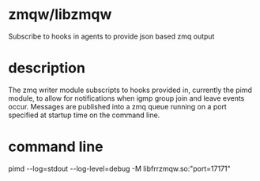 # zmqw/libzmqw
Subscribe to hooks in agents to provide json based zmq output

# description
The zmq writer module subscripts to hooks provided in, currently the pimd module, to allow for notifications when igmp group join and leave events occur.  Messages are published into a zmq queue running on a port specified at startup time on the command line.

# command line
pimd --log=stdout --log-level=debug -M libfrrzmqw.so:"port=17171"

